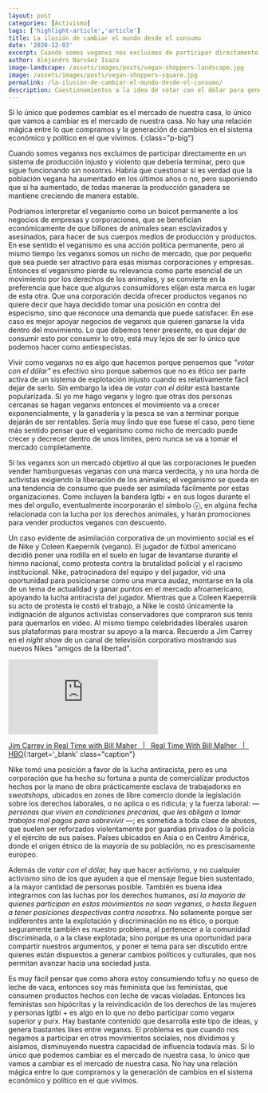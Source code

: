 ```yaml
---
layout: post
categories: [Activismo]
tags: ['highlight-article','article']
title: La ilusión de cambiar el mundo desde el consumo
date: '2020-12-03'
excerpt: Cuando somos veganxs nos excluimos de participar directamente en un sistema de producción injusto y violento que debería terminar, pero que sigue funcionando sin nosotrxs. Habría que cuestionar si es verdad que la población vegana ha aumentado en los últimos años o no, pero suponiendo que sí ha aumentado, de todas maneras la producción ganadera se mantiene creciendo de manera estable.
author: Alejandro Narváez Isaza
image-landscape: /assets/images/posts/vegan-shoppers-landscape.jpg
image: /assets/images/posts/vegan-shoppers-square.jpg
permalink: /la-ilusión-de-cambiar-el-mundo-desde-el-consumo/
description: Cuestionamientos a la idea de votar con el dólar para generar cambios políticos y sociales.
---
```

Si lo único que podemos cambiar es el mercado de nuestra casa, lo único que vamos a cambiar es el mercado de nuestra casa. No hay una relación mágica entre lo que compramos y la generación de cambios en el sistema económico y político en el que vivimos.
{:class="p-big"}

Cuando somos veganxs nos excluimos de participar directamente en un sistema de producción injusto y violento que debería terminar, pero que sigue funcionando sin nosotrxs. Habría que cuestionar si es verdad que la población vegana ha aumentado en los últimos años o no, pero suponiendo que sí ha aumentado, de todas maneras la producción ganadera se mantiene creciendo de manera estable.

Podríamos interpretar el veganismo como un boicot permanente a los negocios de empresas y corporaciones, que se benefician económicamente de que billones de animales sean esclavizados y asesinados, para hacer de sus cuerpos medios de producción y productos. En ese sentido el veganismo es una acción política permanente, pero al mismo tiempo lxs veganxs somos un nicho de mercado, que por pequeño que sea puede ser atractivo para esas mismas corporaciones y empresas. Entonces el veganismo pierde su relevancia como parte esencial de un movimiento por los derechos de los animales, y se convierte en la preferencia que hace que algunxs consumidores elijan esta marca en lugar de esta otra. Que una corporación decida ofrecer productos veganos no quiere decir que haya decidido tomar una posición en contra del especismo, sino que reconoce una demanda que puede satisfacer. En ese caso es mejor apoyar negocios de veganxs que quieren ganarse la vida dentro del movimiento. Lo que debemos tener presente, es que dejar de consumir esto por consumir lo otro, está muy lejos de ser lo único que podemos hacer como antiespecistas.

Vivir como veganxs no es algo que hacemos porque pensemos que *"votar con el dólar"* es efectivo sino porque sabemos que no es ético ser parte activa de un sistema de explotación injusto cuando es relativamente fácil dejar de serlo. Sin embargo la idea de *votar con el dólar* está bastante popularizada. Si yo me hago veganx y logro que otras dos personas cercanas se hagan veganxs entonces el movimiento va a crecer exponencialmente, y la ganadería y la pesca se van a terminar porque dejarán de ser rentables. Sería muy lindo que ese fuese el caso, pero tiene más sentido pensar que el veganismo como nicho de mercado puede crecer y decrecer dentro de unos límites, pero nunca se va a tomar el mercado completamente.

Si lxs veganxs son un mercado objetivo al que las corporaciones le pueden vender hamburguesas veganas con una marca verdecita, y no una horda de activistas exigiendo la liberación de los animales; el veganismo se queda en una tendencia de consumo que puede ser asimilada fácilmente por estas organizaciones. Como incluyen la bandera lgtbi + en sus logos durante el mes del orgullo, eventualmente incorporarán el símbolo ⓥ, en algúna fecha relacionada con la lucha por los derechos animales, y harán promociones para vender productos veganos con descuento.

Un caso evidente de asimilación corporativa de un movimiento social es el de Nike y Coleen Kaepernik (vegano). El jugador de fútbol americano decidió poner una rodilla en el suelo en lugar de levantarse durante el himno nacional, como protesta contra la brutalidad policial y el racismo institucional. Nike, patrocinadora del equipo y del jugador, vió una oportunidad para posicionarse como una marca audaz, montarse en la ola de un tema de actualidad y ganar puntos en el mercado afroamericano, apoyando la lucha antiracista del jugador. Mientras que a Coleen Kaepernik su acto de protesta le costó el trabajo, a Nike le costó únicamente la indignación de algunos activistas conservadores que compraron sus tenis para quemarlos en video. Al mismo tiempo celebridades liberales usaron sus plataformas para mostrar su apoyo a la marca. Recuerdo a Jim Carrey en el *night show* de un canal de televisión corporativo mostrando sus nuevos Nikes "amigos de la libertad".

<div class="video-wrapper">
  <iframe src="https://www.youtube.com/embed/ZkFUU-xJM6I" frameborder="0" allow="accelerometer; autoplay; clipboard-write; encrypted-media; gyroscope; picture-in-picture" allowfullscreen></iframe>
</div>

[Jim Carrey in Real Time with Bill Maher &nbsp; &#124; &nbsp; Real Time With Bill Malher &nbsp; &#124; &nbsp; HBO](https://www.youtube.com/watch?v=ZkFUU-xJM6I){:target='_blank' class="caption"}

Nike tomó una posición a favor de la lucha antiracista, pero es una corporación que ha hecho su fortuna a punta de comercializar productos hechos por la mano de obra prácticamente esclava de trabajadorxs en *sweatshops,* ubicados en zones de libre comercio donde la legislación sobre los derechos laborales, o no aplica o es ridícula; y la fuerza laboral: *— personas que viven en condiciones precarias, que les obligan a tomar trabajos mal pagos para sobrevivir —*; es sometida a toda clase de abusos, que suelen ser reforzados violentamente por guardias privados o la policía y el ejército de sus países. Países ubicados en Asia o en Centro América, donde el origen étnico de la mayoría de su población, no es prescisamente europeo.

Además de *votar con el dólar,* hay que hacer activismo, y no cualquier activismo sino de los que ayuden a que el mensaje llegue bien sustentado, a la mayor cantidad de personas posible. También es buena idea integrarnos con las luchas por los derechos humanos, *así la mayoría de quienes participan en estos movimientos no sean veganxs, o hasta lleguen a tener posiciones despectivas contra nosotrxs.* No solamente porque ser indiferentes ante la explotación y discriminación no es ético, o porque seguramente también es nuestro problema, al pertenecer a la comunidad discriminada, o a la clase explotada; sino porque es una oportunidad para compartir nuestros argumentos, y poner el tema para ser discutido entre quienes están dispuestos a generar cambios políticos y culturales, que nos permitan avanzar hacia una sociedad justa.

Es muy fácil pensar que como ahora estoy consumiendo tofu y no queso de leche de vaca, entonces soy más feminista que lxs feministas, que consumen productos hechos con leche de vacas violadas. Entonces lxs feministas son hipócritas y la reivindicación de los derechos de las mujeres y personas lgtbi + es algo en lo que no debo participar como veganx superior y purx. Hay bastante contenido que desarrolla este tipo de ideas, y genera bastantes likes entre veganxs. El problema es que cuando nos negamos a participar en otros movimientos sociales, nos dividimos y aislamos, disminuyendo nuestra capacidad de influencia todavía más. Si lo único que podemos cambiar es el mercado de nuestra casa, lo único que vamos a cambiar es el mercado de nuestra casa. No hay una relación mágica entre lo que compramos y la generación de cambios en el sistema económico y político en el que vivimos.
